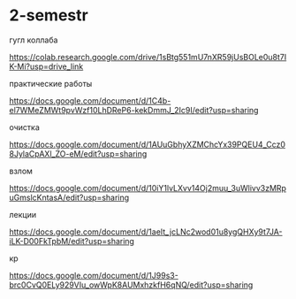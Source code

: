 # 2-semestr
гугл коллаба 

https://colab.research.google.com/drive/1sBtg551mU7nXR59jUsBOLe0u8t7IK-Mi?usp=drive_link

практические работы 

https://docs.google.com/document/d/1C4b-el7WMeZMWt9pvWzf10LhDReP6-kekDmmJ_2Ic9I/edit?usp=sharing

очистка

https://docs.google.com/document/d/1AUuGbhyXZMChcYx39PQEU4_Ccz08JylaCpAXl_ZO-eM/edit?usp=sharing

взлом 

https://docs.google.com/document/d/10iY1lvLXvv14Oj2muu_3uWlivv3zMRpuGmslcKntasA/edit?usp=sharing

лекции

https://docs.google.com/document/d/1aeIt_jcLNc2wod01u8ygQHXy9t7JA-iLK-D00FkTpbM/edit?usp=sharing

кр

https://docs.google.com/document/d/1J99s3-brc0CvQ0ELy929VIu_owWpK8AUMxhzkfH6qNQ/edit?usp=sharing


